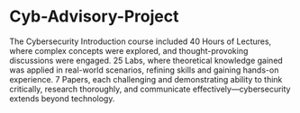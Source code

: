 # Cyb-Advisory-Project
The Cybersecurity Introduction course included 40 Hours of Lectures, where complex concepts were explored, and thought-provoking discussions were engaged. 25 Labs, where theoretical knowledge gained was applied in real-world scenarios, refining skills and gaining hands-on experience. 7 Papers, each challenging and demonstrating ability to think critically, research thoroughly, and communicate effectively—cybersecurity extends beyond technology.
